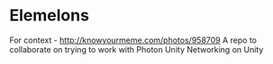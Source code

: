 # Elemelons
For context - http://knowyourmeme.com/photos/958709
A repo to collaborate on trying to work with Photon Unity Networking on Unity
